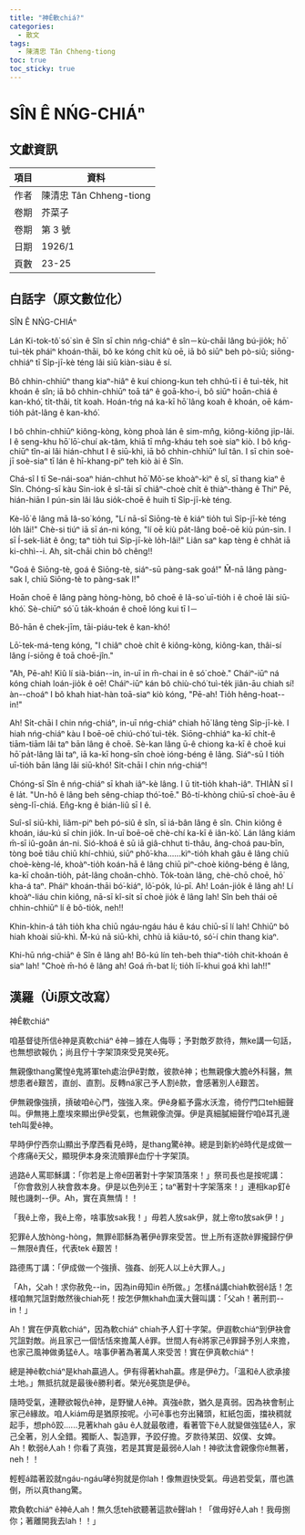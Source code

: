 ```yaml
---
title: "神Ê軟chiá?"
categories:
  - 散文
tags:
  - 陳清忠 Tân Chheng-tiong 
toc: true
toc_sticky: true
---
```


# SÎN Ê NŃG-CHIÁⁿ

## 文獻資訊

| 項目 | 資料 |
|---|---|
| 作者 | 陳清忠 Tân Chheng-tiong  |
| 卷期 | 芥菜子 |
| 卷期 | 第 3 號 |
| 日期 | 1926/1 |
| 頁數 | 23-25 |

## 白話字（原文數位化）

SÎN Ê NŃG-CHIÁⁿ

Lán Ki-tok-tô͘ só͘ sìn ê Sîn sī chin nńg-chiáⁿ ê sîn－kù-chāi lâng bú-jio̍k; hō͘ tuì-te̍k pháiⁿ khoán-thāi, bô ke kóng chi̍t kù oē, iā bô siūⁿ beh pò-siû; siōng-chhiáⁿ tī Si̍p-jī-kè téng lâi siū kiàn-siàu ê sí.

Bô chhin-chhiūⁿ thang kiaⁿ-hiâⁿ ê kuí chiong-kun teh chhú-tī i ê tuì-te̍k, hit khoán ê sîn; iā bô chhin-chhiūⁿ toā táⁿ ê goā-kho-i, bô siūⁿ hoān-chiá ê kan-khó͘, ti̍t-thâi, ti̍t koah. Hoán-tńg ná ka-kī hō͘ lâng koah ê khoán, oē kám-tio̍h pa̍t-lâng ê kan-khó͘.

I bô chhin-chhiūⁿ kiông-kòng, kòng phoà lán ê sim-mn̂g, kiông-kiông ji̍p-lâi. I ê seng-khu hō͘ lō͘-chuí ak-tâm, khiā tī mn̂g-kháu teh soè siaⁿ kiò. I bô kńg-chiūⁿ tîn-ai lâi hián-chhut I ê siū-khì, iā bô chhin-chhiūⁿ luî tân. I sī chin soè-jī soè-siaⁿ tī lán ê hī-khang-piⁿ teh kiò ài ê Sîn.

Chá-sî I tī Se-nái-soaⁿ hián-chhut hō͘ Mô͘-se khoàⁿ-kìⁿ ê sî, sī thang kiaⁿ ê Sîn. Chóng-sī kàu Sin-iok ê sî-tāi sī chiâⁿ-choè chi̍t ê thiàⁿ-thàng ê Thiⁿ Pē, hián-hiān I pún-sin lâi lâu sio̍k-choē ê huih tī Si̍p-jī-kè téng.

Kè-lō͘ ê lâng mā Iâ-so͘ kóng, "Lí nā-sī Siōng-tè ê kiáⁿ tio̍h tuì Si̍p-jī-kè téng lo̍h lâi!" Chè-si tiúⁿ iā sī án-ni kóng, "lí oē kiù pa̍t-lâng boē-oē kiù pún-sin. I sī Í-sek-lia̍t ê ông; taⁿ tio̍h tuì Si̍p-jī-kè lo̍h-lâi!" Liân saⁿ kap tèng ê chha̍t iā ki-chhì--i. Ah, si̍t-chāi chin bô chêng!!

"Goá ê Siōng-tè, goá ê Siōng-tè, siáⁿ-sū pàng-sak goá!" M̄-nā lâng pàng-sak I, chiū Siōng-tè to pàng-sak I!"

Hoān choē ê lâng pàng hòng-hòng, bô choē ê Iâ-so͘ uī-tio̍h i ê choē lâi siū-khó͘. Sè-chiūⁿ só͘ ū ta̍k-khoán ê choē lóng kui tī I－

Bô-hān ê chek-jīm, tāi-piáu-tek ê kan-khó͘!

Lō͘-tek-má-teng kóng, "I chiâⁿ choè chi̍t ê kiông-kòng, kiông-kan, thâi-sí lâng í-siōng ê toā choē-jîn."

"Ah, Pē-ah! Kiû lí sià-bián--in, in-uī in m̄-chai in ê só͘ choè." Cháiⁿ-iūⁿ ná kóng chiah loán-jio̍k ê oē! Cháiⁿ-iūⁿ kán bô chiù-chó͘ tuì-te̍k jiân-āu chiah sí! àn--choáⁿ I bô khah hiat-hàn toā-siaⁿ kiò kóng, "Pē-ah! Tio̍h hêng-hoat--in!"

Ah! Si̍t-chāi I chin nńg-chiáⁿ, in-uī nńg-chiáⁿ chiah hō͘ lâng tèng Si̍p-jī-kè. I hiah nńg-chiáⁿ kàu I boē-oē chiú-chó͘ tuì-te̍k. Siōng-chhiáⁿ ka-kī chi̍t-ê tiām-tiām lâi taⁿ bān lâng ê choē. Sè-kan lâng ū-ê chiong ka-kī ê choē kui hō͘ pa̍t-lâng lâi taⁿ, iā ka-kī hong-sîn choè ióng-béng ê lâng. Siáⁿ-sū I tio̍h uī-tio̍h bān lâng lâi siū-khó͘! Si̍t-chāi I chin nńg-chiáⁿ!

Chóng-sī Sîn ê nńg-chiáⁿ sī khah iâⁿ-kè lâng. I ū tit-tio̍h khah-iâⁿ. THIÀN sī I ê la̍t. "Un-hô ê lâng beh sêng-chiap thó͘-toē." Bô-tí-khòng chiū-sī choè-āu ê sèng-lī-chiá. En̂g-kng ê bián-liû sī I ê.

Suî-sî siū-khì, liâm-piⁿ beh pó-siû ê sîn, sī iá-bân lâng ê sîn. Chin kiông ê khoán, iáu-kú sī chin jio̍k. In-uī boē-oē chè-chí ka-kī ê iân-kò͘. Lán lâng kiám m̄-sī iû-goân án-ni. Sió-khoá ê sū iā giâ-chhut ti-thâu, âng-choá pau-bīn, tòng boē tiâu chiū khí-chhiú, siūⁿ phô͘-kha......kìⁿ-tio̍h khah gâu ê lâng chiū choè-kèng-lé, khoàⁿ-tio̍h koán-hā ê lâng chiū pìⁿ-choè kiông-béng ê lâng, ka-kī choân-tio̍h, pa̍t-lâng choân-chhò. To̍k-toàn lâng, chè-chō choē, hō͘ kha-á taⁿ. Pháiⁿ khoán-thāi bó͘-kiáⁿ, lô͘-po̍k, lú-pī. Ah! Loán-jio̍k ê lâng ah! Lí khoàⁿ-liáu chin kiông, nā-sī kî-si̍t sī choè jio̍k ê lâng lah! Sîn beh thái oē chhin-chhiūⁿ lí ê bô-tio̍k, neh!!

Khin-khin-á ta̍h tio̍h kha chiū ngáu-ngáu háu ê káu chiū-sī lí lah! Chhiūⁿ bô hiah khoài siū-khì. M̄-kú nā siū-khì, chhù iā kiāu-tó, só͘-í chin thang kiaⁿ.

Khi-hū nńg-chiāⁿ ê Sîn ê lâng ah! Bô-kú lín teh-beh thiaⁿ-tio̍h chit-khoán ê siaⁿ lah! "Choè m̄-hó ê lâng ah! Goá m̄-bat lí; tio̍h lī-khui goá khì lah!!"

## 漢羅（Ùi原文改寫）

神Ê軟chiáⁿ

咱基督徒所信ê神是真軟chiáⁿ ê神－據在人侮辱；予對敵歹款待，無ke講一句話，也無想欲報仇；尚且佇十字架頂來受見笑ê死。

無親像thang驚惶ê鬼將軍teh處治伊ê對敵，彼款ê神；也無親像大膽ê外科醫，無想患者ê艱苦，直刣、直割。反轉ná家己予人割ê款，會感著別人ê艱苦。

伊無親像強摃，摃破咱ê心門，強強入來。伊ê身軀予露水沃澹，徛佇門口teh細聲叫。伊無捲上塵埃來顯出伊ê受氣，也無親像流彈。伊是真細膩細聲佇咱ê耳孔邊teh叫愛ê神。

早時伊佇西奈山顯出予摩西看見ê時，是thang驚ê神。總是到新約ê時代是成做一个疼痛ê天父，顯現伊本身來流贖罪ê血佇十字架頂。

過路ê人罵耶穌講：「你若是上帝ê囝著對十字架頂落來！」祭司長也是按呢講：「你會救別人袂會救本身。伊是以色列ê王；taⁿ著對十字架落來！」連相kap釘ê賊也譏刺--伊。Ah，實在真無情！！

「我ê上帝，我ê上帝，啥事放sak我！」毋若人放sak伊，就上帝to放sak伊！」

犯罪ê人放hòng-hòng，無罪ê耶穌為著伊ê罪來受苦。世上所有逐款ê罪攏歸佇伊－無限ê責任，代表tek ê艱苦！

路德馬丁講：「伊成做一个強摃、強姦、刣死人以上ê大罪人。」

「Ah，父ah！求你赦免--in，因為in毋知in ê所做。」怎樣ná講chiah軟弱ê話！怎樣咱無咒詛對敵然後chiah死！按怎伊無khah血漢大聲叫講：「父ah！著刑罰--in！」

Ah！實在伊真軟chiáⁿ，因為軟chiáⁿ chiah予人釘十字架。伊遐軟chiáⁿ到伊袂會咒詛對敵。尚且家己一個恬恬來擔萬人ê罪。世間人有ê將家己ê罪歸予別人來擔，也家己風神做勇猛ê人。啥事伊著為著萬人來受苦！實在伊真軟chiáⁿ！

總是神ê軟chiáⁿ是khah贏過人。伊有得著khah贏。疼是伊ê力。「溫和ê人欲承接土地。」無抵抗就是最後ê勝利者。榮光ê冕旒是伊ê。

隨時受氣，連鞭欲報仇ê神，是野蠻人ê神。真強ê款，猶久是真弱。因為袂會制止家己ê緣故。咱人kiám毋是猶原按呢。小可ê事也夯出豬頭，紅紙包面，擋袂稠就起手，想phô͘跤......見著khah gâu ê人就最敬禮，看著管下ê人就變做強猛ê人，家己全著，別人全錯。獨斷人、製造罪，予跤仔擔。歹款待某囝、奴僕、女婢。Ah！軟弱ê人ah！你看了真強，若是其實是最弱ê人lah！神欲汰會親像你ê無著，neh！！

輕輕á踏著跤就ngáu-ngáu哮ê狗就是你lah！像無遐快受氣。毋過若受氣，厝也譙倒，所以真thang驚。

欺負軟chiáⁿ ê神ê人ah！無久恁teh欲聽著這款ê聲lah！「做毋好ê人ah！我毋捌你；著離開我去lah！！」
